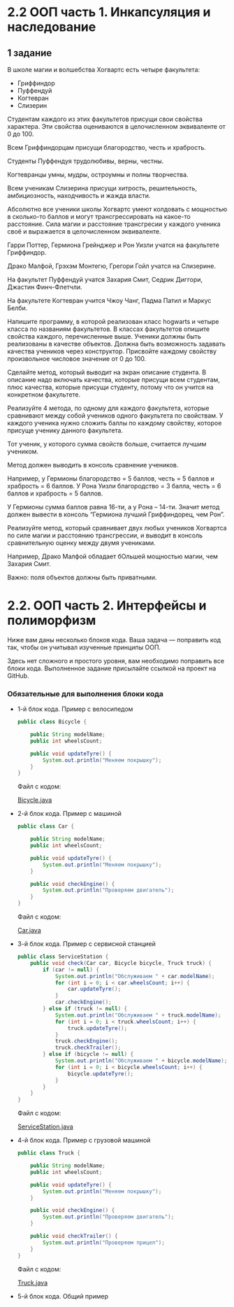# 2.2 ООП часть 1. Инкапсуляция и наследование
## 1 задание

В школе магии и волшебства Хогвартс есть четыре факультета: 

- Гриффиндор
- Пуффендуй
- Когтевран
- Слизерин

Студентам каждого из этих факультетов присущи свои свойства характера. Эти свойства оцениваются в целочисленном эквиваленте от 0 до 100. 

Всем Гриффиндорцам присущи благородство, честь и храбрость. 

Студенты Пуффендуя трудолюбивы, верны, честны.

Когтевранцы умны, мудры, остроумны и полны творчества. 

Всем ученикам Слизерина присущи хитрость, решительность, амбициозность, находчивость и жажда власти.

Абсолютно все ученики школы Хогвартс умеют колдовать с мощностью в сколько-то баллов и могут трансгрессировать на какое-то расстояние. Сила магии и расстояние трансгресии у каждого ученика своё и выражается в целочисленном эквиваленте. 

Гарри Поттер, Гермиона Грейнджер и Рон Уизли учатся на факультете Гриффиндор.  

Драко Малфой, Грэхэм Монтегю, Грегори Гойл учатся на Слизерине. 

На факультет Пуффендуй учатся Захария Смит, Седрик Диггори, Джастин Финч-Флетчли. 

На факультете Когтевран учится Чжоу Чанг, Падма Патил и Маркус Белби. 

Напишите программу, в которой реализован класс hogwarts и четыре класса по названиям факультетов. В классах факультетов опишите свойства каждого, перечисленные выше. Ученики должны быть реализованы в качестве объектов. Должна быть возможность задавать качества учеников через конструктор. Присвойте каждому свойству произвольное числовое значение от 0 до 100.  

Сделайте метод, который выводит на экран описание студента. В описание надо включать качества, которые присущи всем студентам, плюс качества, которые присущи студенту, потому что он учится на конкретном факультете. 

Реализуйте 4 метода, по одному для каждого факультета, которые сравнивают между собой учеников одного факультета по свойствам. У каждого ученика нужно сложить баллы по каждому свойству, которое присуще ученику данного факультета. 

Тот ученик, у которого сумма свойств больше, считается лучшим учеником. 

Метод должен выводить в консоль сравнение учеников.

Например, у Гермионы благородство = 5 баллов, честь = 5 баллов и храбрость = 6 баллов. У Рона Уизли благородство = 3 балла, честь = 6 баллов и храбрость = 5 баллов.

У Гермионы сумма баллов равна 16-ти, а у Рона – 14-ти. Значит метод должен вывести в консоль “Гермиона лучший Гриффиндорец, чем Рон”. 

Реализуйте метод, который сравнивает двух любых учеников Хогвартса по силе магии и расстоянию трансгрессии, и выводит в консоль сравнительную оценку между двумя учениками. 

Например, Драко Малфой обладает бОльшей мощностью магии, чем Захария Смит. 

Важно: поля объектов должны быть приватными.

# 2.2. ООП часть 2. Интерфейсы и полиморфизм

Ниже вам даны несколько блоков кода. Ваша задача — поправить код так, чтобы он учитывал изученные принципы ООП. 

Здесь нет сложного и простого уровня, вам необходимо поправить все блоки кода. Выполненное задание присылайте ссылкой на проект на GitHub.
> 

### Обязательные для выполнения блоки кода

- 1-й блок кода. Пример с велосипедом
    
    ```java
    public class Bicycle {
    
        public String modelName;
        public int wheelsCount;
    
        public void updateTyre() {
            System.out.println("Меняем покрышку");
        }
    }
    ```
    
    Файл с кодом: 
    
    [Bicycle.java](https://s3-us-west-2.amazonaws.com/secure.notion-static.com/3bb550a5-1e81-4f8c-8075-f4a1f1aa3fbd/Bicycle.java)
    
- 2-й блок кода. Пример с машиной
    
    ```java
    public class Car {
    
        public String modelName;
        public int wheelsCount;
    
        public void updateTyre() {
            System.out.println("Меняем покрышку");
        }
    
        public void checkEngine() {
            System.out.println("Проверяем двигатель");
        }
    }
    ```
    
    Файл с кодом:
    
    [Car.java](https://s3-us-west-2.amazonaws.com/secure.notion-static.com/8762732b-a986-4604-b5a8-1fa2f4d533e4/Car.java)
    
- 3-й блок кода. Пример с сервисной станцией
    
    ```java
    public class ServiceStation {
        public void check(Car car, Bicycle bicycle, Truck truck) {
            if (car != null) {
                System.out.println("Обслуживаем " + car.modelName);
                for (int i = 0; i < car.wheelsCount; i++) {
                    car.updateTyre();
                }
                car.checkEngine();
            } else if (truck != null) {
                System.out.println("Обслуживаем " + truck.modelName);
                for (int i = 0; i < truck.wheelsCount; i++) {
                    truck.updateTyre();
                }
                truck.checkEngine();
                truck.checkTrailer();
            } else if (bicycle != null) {
                System.out.println("Обслуживаем " + bicycle.modelName);
                for (int i = 0; i < bicycle.wheelsCount; i++) {
                    bicycle.updateTyre();
                }
            }
        }
    }
    ```
    
    Файл с кодом:
    
    [ServiceStation.java](https://s3-us-west-2.amazonaws.com/secure.notion-static.com/96bb1091-d13a-492d-96f6-bc214fb99a1c/ServiceStation.java)
    
- 4-й блок кода. Пример с грузовой машиной
    
    ```java
    public class Truck {
    
        public String modelName;
        public int wheelsCount;
    
        public void updateTyre() {
            System.out.println("Меняем покрышку");
        }
    
        public void checkEngine() {
            System.out.println("Проверяем двигатель");
        }
    
        public void checkTrailer() {
            System.out.println("Проверяем прицеп");
        }
    }
    ```
    
    Файл с кодом:
    
    [Truck.java](https://s3-us-west-2.amazonaws.com/secure.notion-static.com/64fe622a-362b-47e9-a720-01d5c2ded34e/Truck.java)
    
- 5-й блок кода. Общий пример
